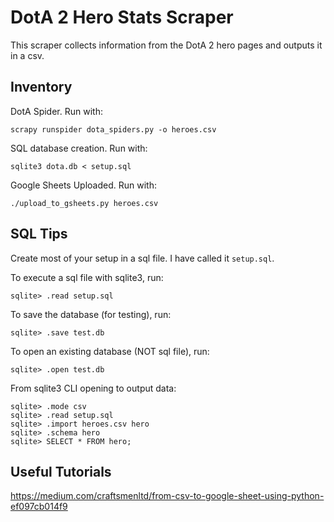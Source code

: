 DotA 2 Hero Stats Scraper
=========================

This scraper collects information from the DotA 2 hero pages and outputs it in a csv.



Inventory
---------

DotA Spider. Run with:
```
scrapy runspider dota_spiders.py -o heroes.csv
```

SQL database creation. Run with:
```
sqlite3 dota.db < setup.sql
```

Google Sheets Uploaded. Run with:
```
./upload_to_gsheets.py heroes.csv
```



SQL Tips
--------

Create most of your setup in a sql file. I have called it `setup.sql`.


To execute a sql file with sqlite3, run:
```
sqlite> .read setup.sql
```

To save the database (for testing), run:
```
sqlite> .save test.db
```

To open an existing database (NOT sql file), run:
```
sqlite> .open test.db
```

From sqlite3 CLI opening to output data:
```
sqlite> .mode csv
sqlite> .read setup.sql
sqlite> .import heroes.csv hero
sqlite> .schema hero
sqlite> SELECT * FROM hero;
```



Useful Tutorials
----------------

https://medium.com/craftsmenltd/from-csv-to-google-sheet-using-python-ef097cb014f9
